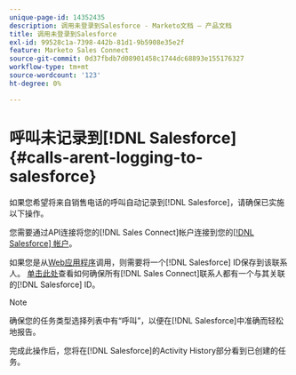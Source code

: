 ```yaml
---
unique-page-id: 14352435
description: 调用未登录到Salesforce - Marketo文档 — 产品文档
title: 调用未登录到Salesforce
exl-id: 99528c1a-7398-442b-81d1-9b5908e35e2f
feature: Marketo Sales Connect
source-git-commit: 0d37fbdb7d08901458c1744dc68893e155176327
workflow-type: tm+mt
source-wordcount: '123'
ht-degree: 0%

---
```


# 呼叫未记录到[!DNL Salesforce] {#calls-arent-logging-to-salesforce}

如果您希望将来自销售电话的呼叫自动记录到[!DNL Salesforce]，请确保已实施以下操作。

您需要通过API连接将您的[!DNL Sales Connect]帐户连接到您的[[!DNL Salesforce] 帐户](/help/marketo/product-docs/marketo-sales-connect/crm/salesforce-integration/connect-your-sales-connect-account-to-salesforce.md)。

如果您是从[Web应用程序](https://toutapp.com/login)调用，则需要将一个[!DNL Salesforce] ID保存到该联系人。 [单击此处](/help/marketo/product-docs/marketo-sales-connect/crm/salesforce-customization/import-a-salesforce-id-into-sales-connect.md)查看如何确保所有[!DNL Sales Connect]联系人都有一个与其关联的[!DNL Salesforce] ID。

>[!NOTE]
>
>确保您的任务类型选择列表中有“呼叫”，以便在[!DNL Salesforce]中准确而轻松地报告。

完成此操作后，您将在[!DNL Salesforce]的Activity History部分看到已创建的任务。
